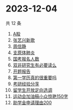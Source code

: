 # 2023-12-04

共 12 条

<!-- BEGIN -->
<!-- 最后更新时间 Mon Dec 04 2023 17:12:27 GMT+0800 (China Standard Time) -->

1. [A股](https://www.zhihu.com/search?q=A股)
1. [张艺兴新歌](https://www.zhihu.com/search?q=张艺兴新歌)
1. [周信静](https://www.zhihu.com/search?q=周信静)
1. [支原体肺炎](https://www.zhihu.com/search?q=支原体肺炎)
1. [国考报名人数](https://www.zhihu.com/search?q=国考报名人数)
1. [双非研究生有必要读么](https://www.zhihu.com/search?q=双非研究生有必要读么)
1. [开题报告](https://www.zhihu.com/search?q=开题报告)
1. [第一学历真的很重要吗](https://www.zhihu.com/search?q=第一学历真的很重要吗)
1. [考研经验分享](https://www.zhihu.com/search?q=考研经验分享)
1. [留学生开放定向选调](https://www.zhihu.com/search?q=留学生开放定向选调)
1. [运动会加油稿小众惊艳150字](https://www.zhihu.com/search?q=运动会加油稿小众惊艳150字)
1. [助学金申请理由200](https://www.zhihu.com/search?q=助学金申请理由200)

<!-- END -->

